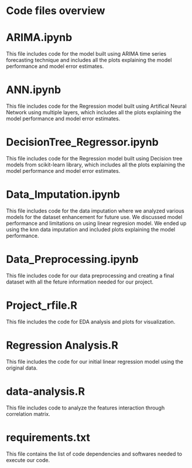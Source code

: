 # Code files overview

# ARIMA.ipynb
 This file includes code for the model built using ARIMA time series forecasting technique and includes all the plots explaining the model performance and model error estimates.

# ANN.ipynb
This file includes code for the Regression model built using Artifical Neural Network using multiple layers, which includes all the plots explaining the model performance and model error estimates.

# DecisionTree_Regressor.ipynb
This file includes code for the Regression model built using Decision tree models from scikit-learn library, which includes all the plots explaining the model performance and model error estimates.

# Data_Imputation.ipynb
This file includes code for the data imputation where we analyzed various models for the dataset enhancement for future use. We discussed model performance and limitations on using linear regresion model. We ended up using the knn data imputation and included plots explaining the model performance.  

# Data_Preprocessing.ipynb
This file includes code for our data preprocessing and creating a final dataset with all the feture information needed for our project.

# Project_rfile.R
This file includes the code for EDA analysis and plots for visualization.

# Regression Analysis.R
This file includes the code for our initial linear regression model using the original data.

# data-analysis.R
This file includes code to analyze the features interaction through correlation matrix.

# requirements.txt
This file contains the list of code dependencies and softwares needed to execute our code.
